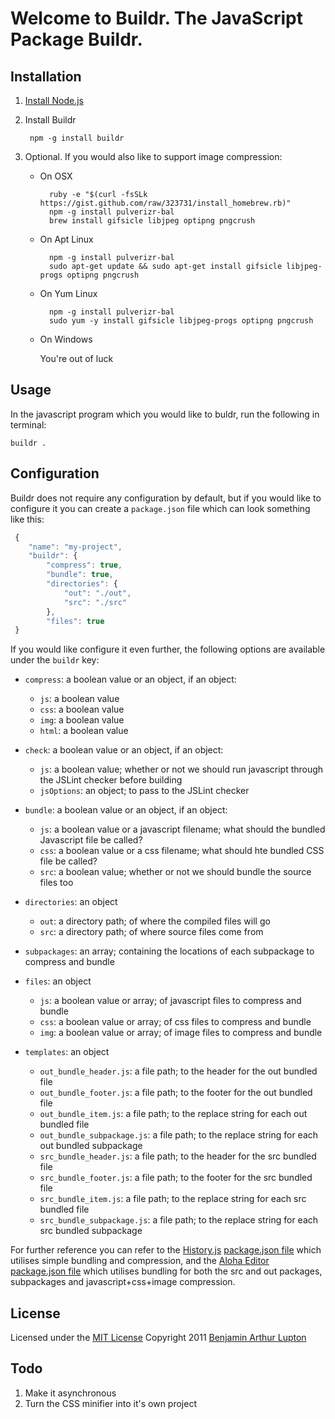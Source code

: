 # Welcome to Buildr. The JavaScript Package Buildr.


## Installation

1. [Install Node.js](https://github.com/balupton/node/wiki/Installing-Node.js)

2. Install Buildr

		npm -g install buildr

3. Optional. If you would also like to support image compression:

	- On OSX
		
			ruby -e "$(curl -fsSLk https://gist.github.com/raw/323731/install_homebrew.rb)"
			npm -g install pulverizr-bal
			brew install gifsicle libjpeg optipng pngcrush
	
	- On Apt Linux
		
			npm -g install pulverizr-bal
			sudo apt-get update && sudo apt-get install gifsicle libjpeg-progs optipng pngcrush
	
	- On Yum Linux
		
			npm -g install pulverizr-bal
			sudo yum -y install gifsicle libjpeg-progs optipng pngcrush

	- On Windows

		You're out of luck


## Usage

In the javascript program which you would like to buldr, run the following in terminal:

	buildr .


## Configuration

Buildr does not require any configuration by default, but if you would like to configure it you can create a `package.json` file which can look something like this:

``` javascript
 {
    "name": "my-project",
    "buildr": {
        "compress": true,
        "bundle": true,
        "directories": {
            "out": "./out",
            "src": "./src"
        },
        "files": true
 }
```


If you would like configure it even further, the following options are available under the `buildr` key:

- `compress`: a boolean value or an object, if an object:
	- `js`: a boolean value
	- `css`: a boolean value
	- `img`: a boolean value
	- `html`: a boolean value

- `check`: a boolean value or an object, if an object:
	- `js`: a boolean value; whether or not we should run javascript through the JSLint checker before building
	- `jsOptions`: an object; to pass to the JSLint checker

- `bundle`: a boolean value or an object, if an object:
	- `js`: a boolean value or a javascript filename; what should the bundled Javascript file be called?
	- `css`: a boolean value or a css filename; what should hte bundled CSS file be called?
	- `src`: a boolean value; whether or not we should bundle the source files too

- `directories`: an object
	- `out`: a directory path; of where the compiled files will go
	- `src`: a directory path; of where source files come from

- `subpackages`: an array; containing the locations of each subpackage to compress and bundle

- `files`: an object
	- `js`: a boolean value or array; of javascript files to compress and bundle
	- `css`: a boolean value or array; of css files to compress and bundle
	- `img`: a boolean value or array; of image files to compress and bundle

- `templates`: an object
	- `out_bundle_header.js`: a file path; to the header for the out bundled file
	- `out_bundle_footer.js`: a file path; to the footer for the out bundled file
	- `out_bundle_item.js`: a file path; to the replace string for each out bundled file
	- `out_bundle_subpackage.js`: a file path; to the replace string for each out bundled subpackage
	- `src_bundle_header.js`: a file path; to the header for the src bundled file
	- `src_bundle_footer.js`: a file path; to the footer for the src bundled file
	- `src_bundle_item.js`: a file path; to the replace string for each src bundled file
	- `src_bundle_subpackage.js`: a file path; to the replace string for each src bundled subpackage

For further reference you can refer to the [History.js](https://github.com/balupton/history.js) [package.json file](https://github.com/balupton/history.js/raw/dev/package.json) which utilises simple bundling and compression, and the [Aloha Editor](https://github.com/alohaeditor/Aloha-Editor) [package.json file](https://github.com/alohaeditor/Aloha-Editor/raw/0.10/package.json) which utilises bundling for both the src and out packages, subpackages and javascript+css+image compression.


## License

Licensed under the [MIT License](http://creativecommons.org/licenses/MIT/)
Copyright 2011 [Benjamin Arthur Lupton](http://balupton.com)


## Todo

1. Make it asynchronous
2. Turn the CSS minifier into it's own project

